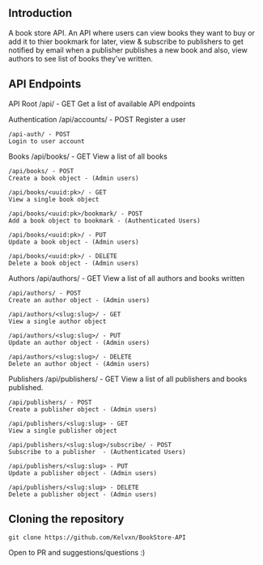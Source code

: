 ## Introduction
A book store API. An API where users can view books they want to buy or add it to thier bookmark for later, view & subscribe to publishers to get notified by email when a publisher publishes a new book and also, view authors to see list of books they've written.

## API Endpoints 
API Root
    /api/ - GET
    Get a list of available API endpoints

Authentication
    /api/accounts/ - POST
    Register a user

    /api-auth/ - POST
    Login to user account

Books
    /api/books/ - GET
    View a list of all books

    /api/books/ - POST
    Create a book object - (Admin users)

    /api/books/<uuid:pk>/ - GET
    View a single book object

    /api/books/<uuid:pk>/bookmark/ - POST
    Add a book object to bookmark - (Authenticated Users)

    /api/books/<uuid:pk>/ - PUT
    Update a book object - (Admin users)

    /api/books/<uuid:pk>/ - DELETE
    Delete a book object - (Admin users)

Authors
    /api/authors/ - GET
    View a list of all authors and books written

    /api/authors/ - POST
    Create an author object - (Admin users)

    /api/authors/<slug:slug>/ - GET
    View a single author object

    /api/authors/<slug:slug>/ - PUT
    Update an author object - (Admin users)

    /api/authors/<slug:slug>/ - DELETE
    Delete an author object - (Admin users)

Publishers
    /api/publishers/ - GET
    View a list of all publishers and books published.

    /api/publishers/ - POST
    Create a publisher object - (Admin users)

    /api/publishers/<slug:slug> - GET
    View a single publisher object

    /api/publishers/<slug:slug>/subscribe/ - POST
    Subscribe to a publisher  - (Authenticated Users)

    /api/publishers/<slug:slug> - PUT
    Update a publisher object - (Admin users)

    /api/publishers/<slug:slug> - DELETE
    Delete a publisher object - (Admin users)


## Cloning the repository 
```
git clone https://github.com/Kelvxn/BookStore-API
```

Open to PR and suggestions/questions :)